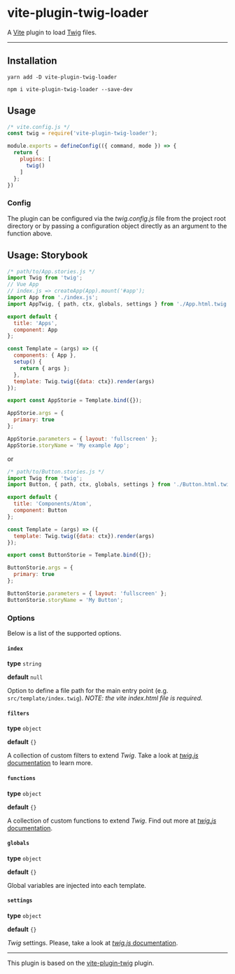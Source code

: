 # vite-plugin-twig-loader

A [Vite](https://github.com/vitejs/vite) plugin to load [Twig](https://github.com/twigjs/twig.js/) files.

---

## Installation
```shell
yarn add -D vite-plugin-twig-loader
```

```shell
npm i vite-plugin-twig-loader --save-dev
```

## Usage

```js
/* vite.config.js */
const twig = require('vite-plugin-twig-loader');

module.exports = defineConfig(({ command, mode }) => {
  return {
    plugins: [
      twig()
    ]
  };
})
```

### Config
The plugin can be configured via the *twig.config.js* file from the project root directory or by passing a configuration object directly as an argument to the function above.

## Usage: Storybook

```js
/* path/to/App.stories.js */
import Twig from 'twig';
// Vue App
// index.js => createApp(App).mount('#app');
import App from './index.js';
import AppTwig, { path, ctx, globals, settings } from './App.html.twig';

export default {
  title: 'Apps',
  component: App
};

const Template = (args) => ({
  components: { App },
  setup() {
    return { args };
  },
  template: Twig.twig({data: ctx}).render(args)
});

export const AppStorie = Template.bind({});

AppStorie.args = {
  primary: true
};

AppStorie.parameters = { layout: 'fullscreen' };
AppStorie.storyName = 'My example App';
```
or
```js
/* path/to/Button.stories.js */
import Twig from 'twig';
import Button, { path, ctx, globals, settings } from './Button.html.twig';

export default {
  title: 'Components/Atom',
  component: Button
};

const Template = (args) => ({
  template: Twig.twig({data: ctx}).render(args)
});

export const ButtonStorie = Template.bind({});

ButtonStorie.args = {
  primary: true
};

ButtonStorie.parameters = { layout: 'fullscreen' };
ButtonStorie.storyName = 'My Button';
```

### Options
Below is a list of the supported options.

#### `index`
__type__ `string`

__default__ `null`

Option to define a file path for the main entry point (e.g. `src/template/index.twig`). *NOTE: the vite index.html file is required.*

#### `filters`
__type__ `object`

__default__ `{}`

A collection of custom filters to extend *Twig*. Take a look at [*twig.js* documentation](https://github.com/twigjs/twig.js/wiki/Extending-twig.js) to learn more.

#### `functions`
__type__ `object`

__default__ `{}`

A collection of custom functions to extend *Twig*. Find out more at [*twig.js* documentation](https://github.com/twigjs/twig.js/wiki/Extending-twig.js).

#### `globals`
__type__ `object`

__default__ `{}`

Global variables are injected into each template.

#### `settings`
__type__ `object`

__default__ `{}`

*Twig* settings. Please, take a look at [*twig.js* documentation](https://github.com/twigjs/twig.js/wiki/).

---

This plugin is based on the [vite-plugin-twig](https://github.com/fiadone/vite-plugin-twig) plugin.